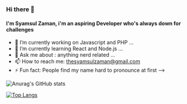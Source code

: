 ### Hi there 👋

#### I'm Syamsul Zaman, i'm an aspiring Developer who's always down for challenges 

- 🔭 I’m currently working on Javascript and PHP ...
- 🌱 I’m currently learning React and Node.js ...
- 💬 Ask me about : anything nerd related ...
- 📫 How to reach me: thesyamsulzaman@gmail.com
- ⚡ Fun fact: People find my name hard to pronounce at first
-->

![Anurag's GitHub stats](https://github-readme-stats.vercel.app/api?username=thesyamsulzaman&show_icons=true&theme=dark)


[![Top Langs](https://github-readme-stats.vercel.app/api/top-langs/?username=thesyamsulzaman)](https://github.com/thesyamsulzaman/github-readme-stats)
